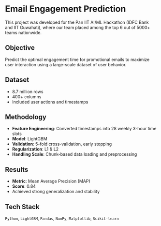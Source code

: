 # Email Engagement Prediction

This project was developed for the Pan IIT AI/ML Hackathon (IDFC Bank and IIT Guwahati), where our team placed among the top 6 out of 5000+ teams nationwide.

## Objective
Predict the optimal engagement time for promotional emails to maximize user interaction using a large-scale dataset of user behavior.

## Dataset
- 8.7 million rows
- 400+ columns
- Included user actions and timestamps

## Methodology
- **Feature Engineering**: Converted timestamps into 28 weekly 3-hour time slots
- **Model**: LightGBM
- **Validation**: 5-fold cross-validation, early stopping
- **Regularization**: L1 & L2
- **Handling Scale**: Chunk-based data loading and preprocessing

## Results
- **Metric**: Mean Average Precision (MAP)
- **Score**: 0.84
- Achieved strong generalization and stability

## Tech Stack
`Python`, `LightGBM`, `Pandas`, `NumPy`, `Matplotlib`, `Scikit-learn`

